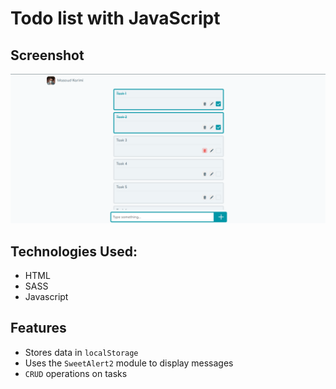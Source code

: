 # Todo list with JavaScript

## Screenshot
![Screenshot](screenshot.png)

## Technologies Used:
- HTML
- SASS
- Javascript


## Features
- Stores data in `localStorage`
- Uses the `SweetAlert2` module to display messages
- `CRUD` operations on tasks